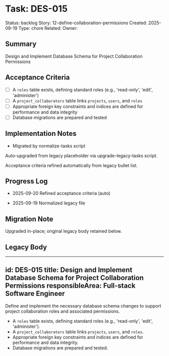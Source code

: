 # Task: DES-015
Status: backlog
Story: 12-define-collaboration-permissions
Created: 2025-09-19
Type: chore
Related:
Owner:

## Summary
Design and Implement Database Schema for Project Collaboration Permissions

## Acceptance Criteria

- [ ] A `roles` table exists, defining standard roles (e.g., 'read-only', 'edit', 'administer')
- [ ] A `project_collaborators` table links `projects`, `users`, and `roles`
- [ ] Appropriate foreign key constraints and indices are defined for performance and data integrity
- [ ] Database migrations are prepared and tested

## Implementation Notes
- Migrated by normalize-tasks script

Auto-upgraded from legacy placeholder via upgrade-legacy-tasks script.


Acceptance criteria refined automatically from legacy bullet list.
## Progress Log
- 2025-09-20 Refined acceptance criteria (auto)

- 2025-09-19 Normalized legacy file
## Migration Note
Upgraded in-place; original legacy body retained below.

## Legacy Body
---
id: DES-015
title: Design and Implement Database Schema for Project Collaboration Permissions
responsibleArea: Full-stack Software Engineer
---
Define and implement the necessary database schema changes to support project collaboration roles and associated permissions.
- A `roles` table exists, defining standard roles (e.g., 'read-only', 'edit', 'administer').
- A `project_collaborators` table links `projects`, `users`, and `roles`.
- Appropriate foreign key constraints and indices are defined for performance and data integrity.
- Database migrations are prepared and tested.